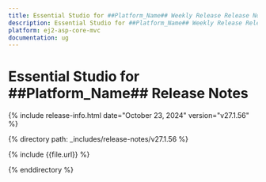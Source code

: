 ```yaml
---
title: Essential Studio for ##Platform_Name## Weekly Release Release Notes  
description: Essential Studio for ##Platform_Name## Weekly Release Release Notes  
platform: ej2-asp-core-mvc
documentation: ug
---
```


# Essential Studio for ##Platform_Name##  Release Notes  

{% include release-info.html date="October 23, 2024"  version="v27.1.56" %}

{% directory path: _includes/release-notes/v27.1.56 %}

{% include {{file.url}} %}

{% enddirectory %}